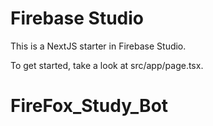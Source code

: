 # Firebase Studio

This is a NextJS starter in Firebase Studio.

To get started, take a look at src/app/page.tsx.
# FireFox_Study_Bot
